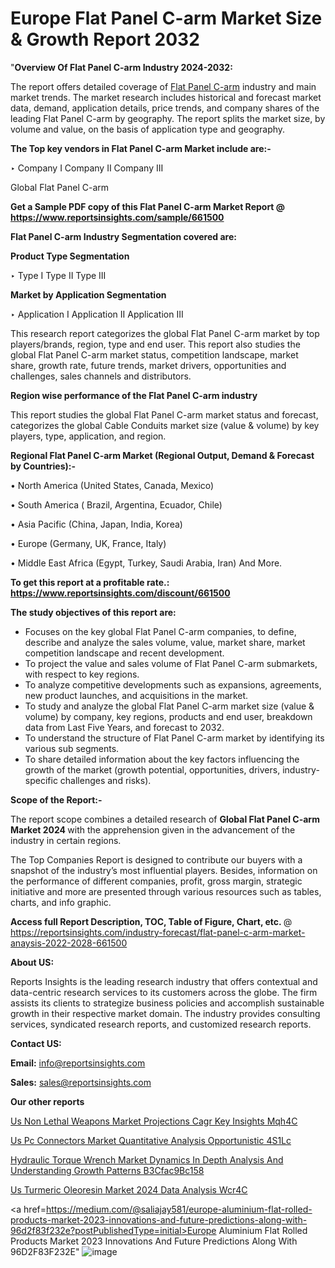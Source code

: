 # Europe Flat Panel C-arm Market Size & Growth Report 2032

"<strong>Overview Of Flat Panel C-arm Industry 2024-2032:</strong>

The report offers detailed coverage of <a href=https://www.reportsinsights.com/sample/661500>Flat Panel C-arm</a> industry and main market trends. The market research includes historical and forecast market data, demand, application details, price trends, and company shares of the leading Flat Panel C-arm by geography. The report splits the market size, by volume and value, on the basis of application type and geography.

<strong>The Top key vendors in Flat Panel C-arm Market include are:- </strong>

‣ Company I
Company II
Company III

Global Flat Panel C-arm

<strong>Get a Sample PDF copy of this Flat Panel C-arm Market Report </strong><strong>@ <a href=https://www.reportsinsights.com/sample/661500 style=color:#0000ff;>https://www.reportsinsights.com/sample/661500</a> </strong>

<strong>Flat Panel C-arm Industry Segmentation covered are:</strong>

<strong>Product Type Segmentation</strong>

‣ Type I
Type II
Type III

<strong>Market by Application Segmentation</strong>

‣ Application I
Application II 
Application III

This research report categorizes the global Flat Panel C-arm market by top players/brands, region, type and end user. This report also studies the global Flat Panel C-arm market status, competition landscape, market share, growth rate, future trends, market drivers, opportunities and challenges, sales channels and distributors.

<strong>Region wise performance of the Flat Panel C-arm industry</strong><strong> </strong>

This report studies the global Flat Panel C-arm market status and forecast, categorizes the global Cable Conduits market size (value &amp; volume) by key players, type, application, and region. 

<strong>Regional Flat Panel C-arm Market (Regional Output, Demand &amp; Forecast by Countries):-</strong>

• North America (United States, Canada, Mexico)

• South America ( Brazil, Argentina, Ecuador, Chile)

• Asia Pacific (China, Japan, India, Korea)

• Europe (Germany, UK, France, Italy)

• Middle East Africa (Egypt, Turkey, Saudi Arabia, Iran) And More.

<strong>To get this report at a profitable rate.: <a href=https://www.reportsinsights.com/discount/661500 style=color:#0000ff;>https://www.reportsinsights.com/discount/661500</a></strong>

<strong>The study objectives of this report are:</strong>
<ul>
  <li>Focuses on the key global Flat Panel C-arm companies, to define, describe and analyze the sales volume, value, market share, market competition landscape and recent development.</li>
  <li>To project the value and sales volume of Flat Panel C-arm submarkets, with respect to key regions.</li>
  <li>To analyze competitive developments such as expansions, agreements, new product launches, and acquisitions in the market.</li>
  <li>To study and analyze the global Flat Panel C-arm market size (value &amp; volume) by company, key regions, products and end user, breakdown data from Last Five Years, and forecast to 2032.</li>
  <li>To understand the structure of Flat Panel C-arm market by identifying its various sub segments.</li>
  <li>To share detailed information about the key factors influencing the growth of the market (growth potential, opportunities, drivers, industry-specific challenges and risks).</li>
</ul>
<strong>Scope of the Report:-</strong><strong> </strong>

The report scope combines a detailed research of <strong>Global Flat Panel C-arm Market 2024 </strong>with the apprehension given in the advancement of the industry in certain regions.

The Top Companies Report is designed to contribute our buyers with a snapshot of the industry’s most influential players. Besides, information on the performance of different companies, profit, gross margin, strategic initiative and more are presented through various resources such as tables, charts, and info graphic.

<strong>Access full Report Description, TOC, Table of Figure, Chart, etc. </strong>@   <a href=https://reportsinsights.com/industry-forecast/flat-panel-c-arm-market-anaysis-2022-2028-661500 style=color:#0000ff;>https://reportsinsights.com/industry-forecast/flat-panel-c-arm-market-anaysis-2022-2028-661500</a>

<strong>About US:</strong>

Reports Insights is the leading research industry that offers contextual and data-centric research services to its customers across the globe. The firm assists its clients to strategize business policies and accomplish sustainable growth in their respective market domain. The industry provides consulting services, syndicated research reports, and customized research reports.

<strong>Contact US:</strong>

<p class=""""><b>Email:</b> <a href=mailto:info@reportsinsights.com>info@reportsinsights.com</a></p>
<p class=""""><b>Sales:</b> <a href=mailto:sales@reportsinsights.com>sales@reportsinsights.com</a></p>

<strong>Our other reports</strong>

<a href=https://www.linkedin.com/pulse/us-non-lethal-weapons-market-projections-cagr-key-insights-mqh4c/>Us Non Lethal Weapons Market Projections Cagr Key Insights Mqh4C</a>

<a href=https://www.linkedin.com/pulse/us-pc-connectors-market-quantitative-analysis-opportunistic-4s1lc/>Us Pc Connectors Market Quantitative Analysis Opportunistic 4S1Lc</a>

<a href=https://medium.com/@aaradhyashinde84758/hydraulic-torque-wrench-market-dynamics-in-depth-analysis-and-understanding-growth-patterns-b3cfac9bc158>Hydraulic Torque Wrench Market Dynamics In Depth Analysis And Understanding Growth Patterns B3Cfac9Bc158</a>

<a href=https://www.linkedin.com/pulse/us-turmeric-oleoresin-market-2024-data-analysis-wcr4c/>Us Turmeric Oleoresin Market 2024 Data Analysis Wcr4C</a>

<a href=https://medium.com/@saliajay581/europe-aluminium-flat-rolled-products-market-2023-innovations-and-future-predictions-along-with-96d2f83f232e?postPublishedType=initial>Europe Aluminium Flat Rolled Products Market 2023 Innovations And Future Predictions Along With 96D2F83F232E</a>"
![image](https://github.com/Jaayaachit/RIResearch/assets/158452289/011bf22d-fe9e-481b-ae64-d573c3c05a72)
